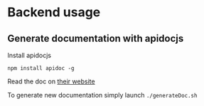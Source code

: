 # Backend usage

## Generate documentation with apidocjs

Install apidocjs

```
npm install apidoc -g
```

Read the doc on [their website](http://apidocjs.com/)

To generate new documentation simply launch `./generateDoc.sh`